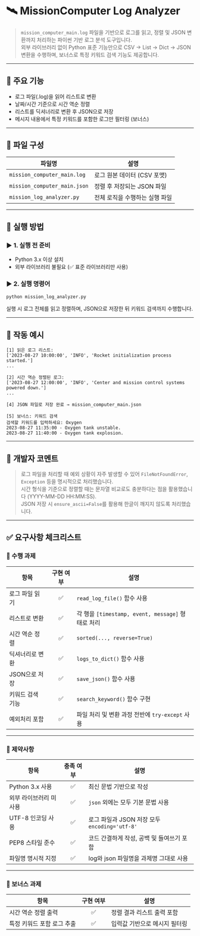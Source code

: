 # 🛰️ MissionComputer Log Analyzer

> `mission_computer_main.log` 파일을 기반으로 로그를 읽고, 정렬 및 JSON 변환까지 처리하는 파이썬 기반 로그 분석 도구입니다.  
> 외부 라이브러리 없이 Python 표준 기능만으로 CSV → List → Dict → JSON 변환을 수행하며, 보너스로 특정 키워드 검색 기능도 제공합니다.

---

## 💌 주요 기능

- 로그 파일(.log)을 읽어 리스트로 변환
- 날짜/시간 기준으로 시간 역순 정렬
- 리스트를 딕셔너리로 변환 후 JSON으로 저장
- 메시지 내용에서 특정 키워드를 포함한 로그만 필터링 (보너스)

---

## 💌 파일 구성

| 파일명 | 설명 |
|--------|------|
| `mission_computer_main.log` | 로그 원본 데이터 (CSV 포맷) |
| `mission_computer_main.json` | 정렬 후 저장되는 JSON 파일 |
| `mission_log_analyzer.py` | 전체 로직을 수행하는 실행 파일 |

---

## 💌 실행 방법

### ▶️ 1. 실행 전 준비

- Python 3.x 이상 설치
- 외부 라이브러리 불필요 (✅ 표준 라이브러리만 사용)

### ▶️ 2. 실행 명령어

```bash
python mission_log_analyzer.py
```

실행 시 로그 전체를 읽고 정렬하며, JSON으로 저장한 뒤 키워드 검색까지 수행합니다.

---

## 💌 작동 예시

```plaintext
[1] 읽은 로그 리스트:
['2023-08-27 10:00:00', 'INFO', 'Rocket initialization process started.']
...

[2] 시간 역순 정렬된 로그:
['2023-08-27 12:00:00', 'INFO', 'Center and mission control systems powered down.']
...

[4] JSON 파일로 저장 완료 → mission_computer_main.json

[5] 보너스: 키워드 검색
검색할 키워드를 입력하세요: Oxygen
2023-08-27 11:35:00 - Oxygen tank unstable.
2023-08-27 11:40:00 - Oxygen tank explosion.
```

---

## 💌 개발자 코멘트

> 로그 파일을 처리할 때 예외 상황이 자주 발생할 수 있어 `FileNotFoundError`, `Exception` 등을 명시적으로 처리했습니다.  
> 시간 형식을 기준으로 정렬할 때는 문자열 비교로도 충분하다는 점을 활용했습니다 (YYYY-MM-DD HH:MM:SS).  
> JSON 저장 시 `ensure_ascii=False`를 활용해 한글이 깨지지 않도록 처리했습니다.

---

## ✅ 요구사항 체크리스트

### 📌 수행 과제

| 항목 | 구현 여부 | 설명 |
|------|:--------:|------|
| 로그 파일 읽기 | ✅ | `read_log_file()` 함수 사용 |
| 리스트로 변환 | ✅ | 각 행을 `[timestamp, event, message]` 형태로 처리 |
| 시간 역순 정렬 | ✅ | `sorted(..., reverse=True)` |
| 딕셔너리로 변환 | ✅ | `logs_to_dict()` 함수 사용 |
| JSON으로 저장 | ✅ | `save_json()` 함수 사용 |
| 키워드 검색 기능 | ✅ | `search_keyword()` 함수 구현 |
| 예외처리 포함 | ✅ | 파일 처리 및 변환 과정 전반에 `try-except` 사용 |

---

### 📌 제약사항

| 항목 | 충족 여부 | 설명 |
|------|:--------:|------|
| Python 3.x 사용 | ✅ | 최신 문법 기반으로 작성 |
| 외부 라이브러리 미사용 | ✅ | `json` 외에는 모두 기본 문법 사용 |
| UTF-8 인코딩 사용 | ✅ | 로그 파일과 JSON 저장 모두 `encoding='utf-8'` |
| PEP8 스타일 준수 | ✅ | 코드 간결하게 작성, 공백 및 들여쓰기 포함 |
| 파일명 명시적 지정 | ✅ | log와 json 파일명을 과제명 그대로 사용 |

---

### 🌟 보너스 과제

| 항목 | 구현 여부 | 설명 |
|------|:--------:|------|
| 시간 역순 정렬 출력 | ✅ | 정렬 결과 리스트 출력 포함 |
| 특정 키워드 포함 로그 추출 | ✅ | 입력값 기반으로 메시지 필터링 |